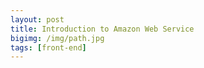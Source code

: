 ```yaml
---
layout: post
title: Introduction to Amazon Web Service
bigimg: /img/path.jpg
tags: [front-end]
---
```


